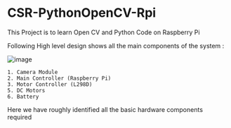# CSR-PythonOpenCV-Rpi
This Project is to learn Open CV and Python Code on Raspberry Pi

Following High level design shows all the main components of the system :

![image](https://user-images.githubusercontent.com/39213721/166169860-8ffdf3e1-18f4-44a6-9e8e-621e91bdc721.png)

	1. Camera Module
	2. Main Controller (Raspberry Pi)
	3. Motor Controller (L298D)
	5. DC Motors
	6. Battery
	
Here we have roughly identified all the basic hardware components required

